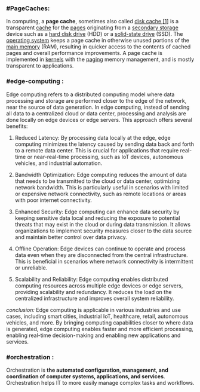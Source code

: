 ### #PageCaches: 

In computing, a **page cache**, sometimes also called [disk cache](https://en.wikipedia.org/wiki/Disk_cache_(disambiguation) "Disk cache (disambiguation)"),[[1]](https://en.wikipedia.org/wiki/Page_cache#cite_note-1) is a transparent [cache](https://en.wikipedia.org/wiki/Cache_(computing) "Cache (computing)") for the [pages](https://en.wikipedia.org/wiki/Page_(computer_memory) "Page (computer memory)") originating from a [secondary storage](https://en.wikipedia.org/wiki/Secondary_storage "Secondary storage") device such as a [hard disk drive](https://en.wikipedia.org/wiki/Hard_disk_drive "Hard disk drive") (HDD) or a [solid-state drive](https://en.wikipedia.org/wiki/Solid-state_drive "Solid-state drive") (SSD). The [operating system](https://en.wikipedia.org/wiki/Operating_system "Operating system") keeps a page cache in otherwise unused portions of the [main memory](https://en.wikipedia.org/wiki/Main_memory "Main memory") (RAM), resulting in quicker access to the contents of cached pages and overall performance improvements. A page cache is implemented in [kernels](https://en.wikipedia.org/wiki/Kernel_(computer_science) "Kernel (computer science)") with the [paging](https://en.wikipedia.org/wiki/Paging "Paging") memory management, and is mostly transparent to applications.

### #edge-computing :

Edge computing refers to a distributed computing model where data processing and storage are performed closer to the edge of the network, near the source of data generation. In edge computing, instead of sending all data to a centralized cloud or data center, processing and analysis are done locally on edge devices or edge servers. This approach offers several benefits:

1. Reduced Latency: By processing data locally at the edge, edge computing minimizes the latency caused by sending data back and forth to a remote data center. This is crucial for applications that require real-time or near-real-time processing, such as IoT devices, autonomous vehicles, and industrial automation.
    
2. Bandwidth Optimization: Edge computing reduces the amount of data that needs to be transmitted to the cloud or data center, optimizing network bandwidth. This is particularly useful in scenarios with limited or expensive network connectivity, such as remote locations or areas with poor internet connectivity.
    
3. Enhanced Security: Edge computing can enhance data security by keeping sensitive data local and reducing the exposure to potential threats that may exist in the cloud or during data transmission. It allows organizations to implement security measures closer to the data source and maintain better control over data privacy.
    
4. Offline Operation: Edge devices can continue to operate and process data even when they are disconnected from the central infrastructure. This is beneficial in scenarios where network connectivity is intermittent or unreliable.
    
5. Scalability and Reliability: Edge computing enables distributed computing resources across multiple edge devices or edge servers, providing scalability and redundancy. It reduces the load on the centralized infrastructure and improves overall system reliability.

*conclusion:*
 	Edge computing is applicable in various industries and use cases, including smart cities, industrial IoT, healthcare, retail, autonomous vehicles, and more. By bringing computing capabilities closer to where data is generated, edge computing enables faster and more efficient processing, enabling real-time decision-making and enabling new applications and services.


### #orchestration :

 Orchestration is **the automated configuration, management, and coordination of computer systems, applications, and services**. Orchestration helps IT to more easily manage complex tasks and workflows.